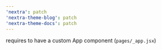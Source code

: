 ```yaml
---
'nextra': patch
'nextra-theme-blog': patch
'nextra-theme-docs': patch
---
```


requires to have a custom App component (`pages/_app.jsx`)
